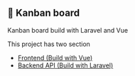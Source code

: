 
## 📝 Kanban board

Kanban board build with Laravel and Vue

This project has two section
- [Frontend (Build with Vue)](https://github.com/AnthonyDev1021/kanban-board-laravel-vue/tree/main/kanban-board-frontend)
- [Backend API (Build with Laravel)](https://github.com/AnthonyDev1021/kanban-board-laravel-vue/tree/main/kanban-board-backend)
                                     